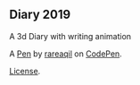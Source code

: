 Diary 2019
----------
A 3d Diary with writing animation

A [Pen](https://codepen.io/rareaqil/pen/NWpxyNX) by [rareaqil](https://codepen.io/rareaqil) on [CodePen](https://codepen.io).

[License](https://codepen.io/rareaqil/pen/NWpxyNX/license).